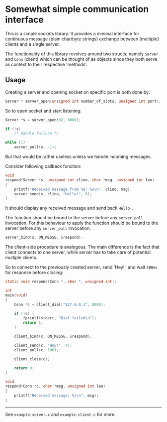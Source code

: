 Somewhat simple communication interface
=======================================

This is a simple sockets library.
It provides a minimal interface for continuous message (plain char/byte strings)
exchange between [multiple] clients and a single server.

The functionality of this library revolves around two structs;
namely `Server` and `Conn` (client) which can be thought of as objects since
they both serve as context to their respective 'methods'.


## Usage

Creating a server and opening socket on specific port is both done by:

```c
Server * server_open(unsigned int number_of_slots, unsigned int port);
```

So to open socket and start listening:

```c
Server *s = server_open(32, 8080);

if (!s)
	/* Handle failure */

while (1)
	server_poll(s, -1);
```

But that would be rather useless unless we handle incoming messages.

Consider following callback function:

```c
void
respond(Server *s, unsigned int clino, char *msg, unsigned int len)
{
	printf("Received message from %d: %s\n", clino, msg);
	server_send(s, clino, "Hello!", 6);
}
```

It should display any received message and send back `Hello!`.

The function should be bound to the server before any `server_poll` invocation.
For this behaviour to apply the function should be bound to the server
before any `server_poll` invocation.

```c
server_bind(s, ON_MESSG, &respond);
```

The client-side procedure is analogous.
The main difference is the fact that client connects to one server,
while server has to take care of potential multiple clients.


So to connect to the previously created server, send 'Hey!', and
wait `500ms` for response before closing:

```c
static void respond(Conn *, char *, unsigned int);

int
main(void)
{
	Conn *c = client_dial("127.0.0.1", 8080);

	if (!c) {
		fprintf(stderr, "Dial failed\n");
		return 1;
	}

	client_bind(c, ON_MESSG, &respond);

	client_send(c, "Hey!", 4);
	client_poll(c, 100);

	client_close(c);

	return 0;
}

void
respond(Conn *c, char *msg, unsigned int len)
{
	printf("Received message: %s\n", msg);
}
```

---

See `example-server.c` and `example-client.c` for more.
